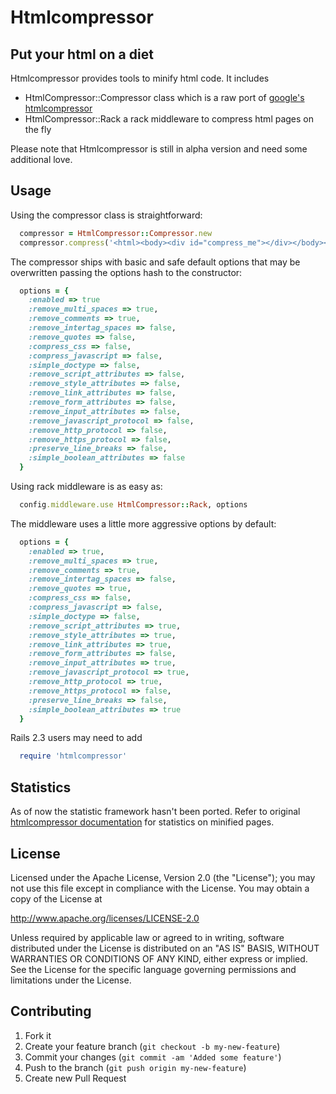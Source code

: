 # Htmlcompressor

## Put your html on a diet

Htmlcompressor provides tools to minify html code.
It includes
- HtmlCompressor::Compressor class which is a raw port of [google's htmlcompressor](http://code.google.com/p/htmlcompressor/)
- HtmlCompressor::Rack a rack middleware to compress html pages on the fly

Please note that Htmlcompressor is still in alpha version and need some additional love.

## Usage

Using the compressor class is straightforward:

```ruby
  compressor = HtmlCompressor::Compressor.new
  compressor.compress('<html><body><div id="compress_me"></div></body></html>')
```

The compressor ships with basic and safe default options that may be overwritten passing the options hash to the constructor:

```ruby
  options = {
    :enabled => true
    :remove_multi_spaces => true,
    :remove_comments => true,
    :remove_intertag_spaces => false,
    :remove_quotes => false,
    :compress_css => false,
    :compress_javascript => false,
    :simple_doctype => false,
    :remove_script_attributes => false,
    :remove_style_attributes => false,
    :remove_link_attributes => false,
    :remove_form_attributes => false,
    :remove_input_attributes => false,
    :remove_javascript_protocol => false,
    :remove_http_protocol => false,
    :remove_https_protocol => false,
    :preserve_line_breaks => false,
    :simple_boolean_attributes => false
  }
```

Using rack middleware is as easy as:

```ruby
  config.middleware.use HtmlCompressor::Rack, options
```

The middleware uses a little more aggressive options by default:

```ruby
  options = {
    :enabled => true,
    :remove_multi_spaces => true,
    :remove_comments => true,
    :remove_intertag_spaces => false,
    :remove_quotes => true,
    :compress_css => false,
    :compress_javascript => false,
    :simple_doctype => false,
    :remove_script_attributes => true,
    :remove_style_attributes => true,
    :remove_link_attributes => true,
    :remove_form_attributes => false,
    :remove_input_attributes => true,
    :remove_javascript_protocol => true,
    :remove_http_protocol => true,
    :remove_https_protocol => false,
    :preserve_line_breaks => false,
    :simple_boolean_attributes => true
  }
```

Rails 2.3 users may need to add
```ruby
  require 'htmlcompressor'
```

## Statistics

As of now the statistic framework hasn't been ported. Refer to original [htmlcompressor documentation](http://code.google.com/p/htmlcompressor/) for statistics on minified pages.

## License

Licensed under the Apache License, Version 2.0 (the "License");
you may not use this file except in compliance with the License.
You may obtain a copy of the License at

  http://www.apache.org/licenses/LICENSE-2.0

Unless required by applicable law or agreed to in writing, software
distributed under the License is distributed on an "AS IS" BASIS,
WITHOUT WARRANTIES OR CONDITIONS OF ANY KIND, either express or implied.
See the License for the specific language governing permissions and
limitations under the License.

## Contributing

1. Fork it
2. Create your feature branch (`git checkout -b my-new-feature`)
3. Commit your changes (`git commit -am 'Added some feature'`)
4. Push to the branch (`git push origin my-new-feature`)
5. Create new Pull Request
